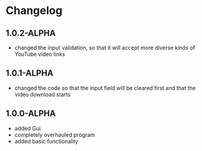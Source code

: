 # Changelog

## 1.0.2-ALPHA
- changed the input validation, so that it will accept more diverse kinds of YouTube video links

## 1.0.1-ALPHA

- changed the code so that the input field will be cleared first and that the video download starts

## 1.0.0-ALPHA

- added Gui
- completely overhauled program
- added basic functionality